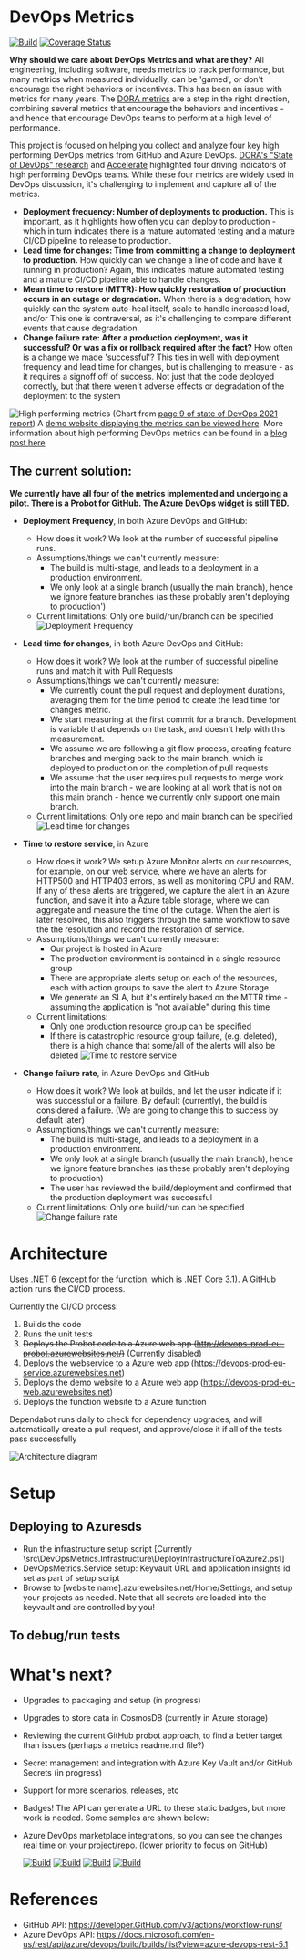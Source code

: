 # DevOps Metrics

[![Build](https://GitHub.com/samsmithnz/DevOpsMetrics/workflows/CI/CD/badge.svg)](https://GitHub.com/samsmithnz/DevOpsMetrics/actions?query=workflow%3ACI%2FCD)
[![Coverage Status](https://coveralls.io/repos/github/samsmithnz/DevOpsMetrics/badge.svg?branch=main)](https://coveralls.io/github/samsmithnz/DevOpsMetrics?branch=main)

**Why should we care about DevOps Metrics and what are they?** All engineering, including software, needs metrics to track performance, but many metrics when measured individually, can be 'gamed', or don't encourage the right behaviors or incentives. This has been an issue with metrics for many years. The [DORA metrics](https://services.google.com/fh/files/misc/state-of-devops-2019.pdf) are a step in the right direction, combining several metrics that encourage the behaviors and incentives - and hence that encourage DevOps teams to perform at a high level of performance.

This project is focused on helping you collect and analyze four key high performing DevOps metrics from GitHub and Azure DevOps. [DORA's "State of DevOps" research](https://cloud.google.com/blog/products/devops-sre/announcing-dora-2021-accelerate-state-of-devops-report) and [Accelerate](https://www.amazon.com/Accelerate-Software-Performing-Technology-Organizations/dp/1942788339) highlighted four driving indicators of high performing DevOps teams. While these four metrics are widely used in DevOps discussion, it's challenging to implement and capture all of the metrics.

- **Deployment frequency: Number of deployments to production.** This is important, as it highlights how often you can deploy to production - which in turn indicates there is a mature automated testing and a mature CI/CD pipeline to release to production.
- **Lead time for changes: Time from committing a change to deployment to production.** How quickly can we change a line of code and have it running in production? Again, this indicates mature automated testing and a mature CI/CD pipeline able to handle changes.
- **Mean time to restore (MTTR): How quickly restoration of production occurs in an outage or degradation.** When there is a degradation, how quickly can the system auto-heal itself, scale to handle increased load, and/or This one is contraversal, as it's challenging to compare different events that cause degradation. 
- **Change failure rate: After a production deployment, was it successful? Or was a fix or rollback required after the fact?** How often is a change we made 'successful'? This ties in well with deployment frequency and lead time for changes, but is challenging to measure - as it requires a signoff off of success. Not just that the code deployed correctly, but that there weren't adverse effects or degradation of the deployment to the system

![High performing metrics](https://user-images.githubusercontent.com/8389039/140629477-27849eb7-0550-4ccd-ae43-dee43e48f3ec.png)
(Chart from [page 9 of state of DevOps 2021 report](https://services.google.com/fh/files/misc/state-of-devops-2021.pdf))
A [demo website displaying the metrics can be viewed here](https://devops-prod-eu-web.azurewebsites.net/).
More information about high performing DevOps metrics can be found in a [blog post here](https://samlearnsazure.blog/2020/04/30/high-performing-devops-metrics/)

## The current solution:
**We currently have all four of the metrics implemented and undergoing a pilot. There is a Probot for GitHub. The Azure DevOps widget is still TBD.**

- **Deployment Frequency**, in both Azure DevOps and GitHub:
  - How does it work? We look at the number of successful pipeline runs. 
  - Assumptions/things we can't currently measure: 
      - The build is multi-stage, and leads to a deployment in a production environment.
      - We only look at a single branch (usually the main branch), hence we ignore feature branches (as these probably aren't deploying to production')
  - Current limitations: Only one build/run/branch can be specified
![Deployment Frequency](https://github.com/samsmithnz/DevOpsMetrics/blob/main/ReadmeImages/DeploymentFrequencyDemo.png)

- **Lead time for changes**, in both Azure DevOps and GitHub:
  - How does it work? We look at the number of successful pipeline runs and match it with Pull Requests 
  - Assumptions/things we can't currently measure:
      - We currently count the pull request and deployment durations, averaging them for the time period to create the lead time for changes metric.
      - We start measuring at the first commit for a branch. Development is variable that depends on the task, and doesn't help with this measurement.
      - We assume we are following a git flow process, creating feature branches and merging back to the main branch, which is deployed to production on the completion of pull requests
      - We assume that the user requires pull requests to merge work into the main branch - we are looking at all work that is not on this main branch - hence we currently only support one main branch.
  - Current limitations: Only one repo and main branch can be specified
![Lead time for changes](https://github.com/samsmithnz/DevOpsMetrics/blob/main/ReadmeImages/LeadTimeForChanges.png)

- **Time to restore service**, in Azure
  - How does it work? We setup Azure Monitor alerts on our resources, for example, on our web service, where we have an alerts for HTTP500 and HTTP403 errors, as well as monitoring CPU and RAM. If any of these alerts are triggered, we capture the alert in an Azure function, and save it into a Azure table storage, where we can aggregate and measure the time of the outage. When the alert is later resolved, this also triggers through the same workflow to save the the resolution and record the restoration of service. 
  - Assumptions/things we can't currently measure:
      - Our project is hosted in Azure
      - The production environment is contained in a single resource group
      - There are appropriate alerts setup on each of the resources, each with action groups to save the alert to Azure Storage 
      - We generate an SLA, but it's entirely based on the MTTR time - assuming the application is "not available" during this time
  - Current limitations: 
      - Only one production resource group can be specified
      - If there is catastrophic resource group failure, (e.g. deleted), there is a high chance that some/all of the alerts will also be deleted
![Time to restore service](https://github.com/samsmithnz/DevOpsMetrics/blob/main/ReadmeImages/TimeToRestoreService.png)

- **Change failure rate**, in Azure DevOps and GitHub
  - How does it work? We look at builds, and let the user indicate if it was successful or a failure. By default (currently), the build is considered a failure. (We are going to change this to success by default later) 
  - Assumptions/things we can't currently measure:
      - The build is multi-stage, and leads to a deployment in a production environment.
      - We only look at a single branch (usually the main branch), hence we ignore feature branches (as these probably aren't deploying to production)
      - The user has reviewed the build/deployment and confirmed that the production deployment was successful
  - Current limitations: Only one build/run can be specified
![Change failure rate](https://github.com/samsmithnz/DevOpsMetrics/blob/main/ReadmeImages/ChangeFailureRate.png)

# Architecture
Uses .NET 6 (except for the function, which is .NET Core 3.1). A GitHub action runs the CI/CD process. 

Currently the CI/CD process: 
1. Builds the code
2. Runs the unit tests
3. ~~Deploys the Probot code to a Azure web app (http://devops-prod-eu-probot.azurewebsites.net/)~~ (Currently disabled)
3. Deploys the webservice to a Azure web app (https://devops-prod-eu-service.azurewebsites.net)
4. Deploys the demo website to a Azure web app (https://devops-prod-eu-web.azurewebsites.net)
4. Deploys the function website to a Azure function 

Dependabot runs daily to check for dependency upgrades, and will automatically create a pull request, and approve/close it if all of the tests pass successfully 

![Architecture diagram](https://github.com/samsmithnz/DevOpsMetrics/blob/main/ReadmeImages/Architecture.png)

# Setup

## Deploying to Azuresds

- Run the infrastructure setup script [Currently \src\DevOpsMetrics.Infrastructure\DeployInfrastructureToAzure2.ps1]
- DevOpsMetrics.Service setup: Keyvault URL and application insights id set as part of setup script
- Browse to [website name].azurewebsites.net/Home/Settings, and setup your projects as needed. Note that all secrets are loaded into the keyvault and are controlled by you!

## To debug/run tests

# What's next?
- Upgrades to packaging and setup (in progress)
- Upgrades to store data in CosmosDB (currently in Azure storage)
- Reviewing the current GitHub probot approach, to find a better target than issues (perhaps a metrics readme.md file?)
- Secret management and integration with Azure Key Vault and/or GitHub Secrets (in progress)
- Support for more scenarios, releases, etc
- Badges! The API can generate  a URL to these static badges, but more work is needed. Some samples are shown below:
- Azure DevOps marketplace integrations, so you can see the changes real time on your project/repo. (lower priority to focus on GitHub)

  [![Build](https://img.shields.io/badge/Deployment%20frequency-Elite-brightgreen)](https://img.shields.io/badge/Deployment%20frequency-Elite-brightgreen) [![Build](https://img.shields.io/badge/Lead%20time%20for%20changes-High-green)](https://img.shields.io/badge/Lead%20time%20for%20changes-High-green) [![Build](https://img.shields.io/badge/Time%20to%20restore%20service-Medium-orange)](https://img.shields.io/badge/Time%20to%20restore%20service-Medium-orange) [![Build](https://img.shields.io/badge/Change%20failure%20rate-Low-red)](https://img.shields.io/badge/Change%20failure%20rate-Low-red)

# References

- GitHub API: https://developer.GitHub.com/v3/actions/workflow-runs/
- Azure DevOps API: https://docs.microsoft.com/en-us/rest/api/azure/devops/build/builds/list?view=azure-devops-rest-5.1
